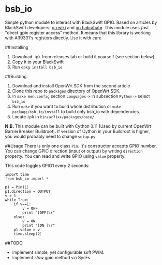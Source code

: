 # bsb_io
Simple python module to interact with BlackSwift GPIO. Based on articles by BlackSwift developers: [on wiki](http://www.black-swift.ru/wiki/index.php?title=%D0%A0%D0%B0%D0%B1%D0%BE%D1%82%D0%B0_%D1%81_GPIO) and [on habrahabr](http://habrahabr.ru/company/blackswift/blog/247925/).
This module uses _fast_ "direct gpio register access" method. It means that this library is working with AR9331's registers directly. Use it with care.

##Installing
1. Download .ipk from releases tab or build it yourself (see section below)
2. Copy it to your BlackSwift
3. Run `opkg install bsb_io`

##Building.
1. Download and install OpenWrt SDK from the second article
2. Clone this repo to `packages` directory of OpenWrt SDK.
3. In `make menuconfig` section `Languages->` in subsection `Python->` select `bsb_io`
4. Run `make` if you want to build whole distribution or `make package/bsb_io/install` to build only bsb_io with dependencies.
5. Locate .ipk in `bin/ar71xx/packages/base/`

**N.B.** This module can be built with Cython 0.11 (Used by current OpenWrt BarrierBreaker Buildroot). If version of Cython in your Buildroot is higher, you would probably need to change `setup.py`.

##Usage
There is only one class `Pin`. It's constructor accepts GPIO number.
You can change GPIO direction (input or output) by writing `direction` property.
You can read and write GPIO using `value`  property.

This code toggles GPIO1 every 2 seconds:
```
import time
from bsb_io import *

p1 = Pin(1)
p1.direction = OUTPUT
v = 1
while True:
    if v==1:
        v = OFF
        print "[OFF]\r"
    else:
        v = ON
        print "[ON ]\r"
    p1.value = v
    time.sleep(2)
```

##TODO
* Implement simple, yet configurable soft PWM.
* Implement _slow_ gpio method via SysFs
